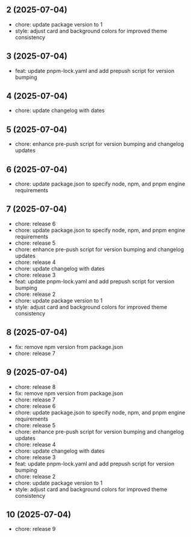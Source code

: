## 2 (2025-07-04)

- chore: update package version to 1
- style: adjust card and background colors for improved theme consistency

## 3 (2025-07-04)

- feat: update pnpm-lock.yaml and add prepush script for version bumping

## 4 (2025-07-04)

- chore: update changelog with dates

## 5 (2025-07-04)

- chore: enhance pre-push script for version bumping and changelog updates

## 6 (2025-07-04)

- chore: update package.json to specify node, npm, and pnpm engine requirements

## 7 (2025-07-04)

- chore: release 6
- chore: update package.json to specify node, npm, and pnpm engine requirements
- chore: release 5
- chore: enhance pre-push script for version bumping and changelog updates
- chore: release 4
- chore: update changelog with dates
- chore: release 3
- feat: update pnpm-lock.yaml and add prepush script for version bumping
- chore: release 2
- chore: update package version to 1
- style: adjust card and background colors for improved theme consistency

## 8 (2025-07-04)

- fix: remove npm version from package.json
- chore: release 7

## 9 (2025-07-04)

- chore: release 8
- fix: remove npm version from package.json
- chore: release 7
- chore: release 6
- chore: update package.json to specify node, npm, and pnpm engine requirements
- chore: release 5
- chore: enhance pre-push script for version bumping and changelog updates
- chore: release 4
- chore: update changelog with dates
- chore: release 3
- feat: update pnpm-lock.yaml and add prepush script for version bumping
- chore: release 2
- chore: update package version to 1
- style: adjust card and background colors for improved theme consistency

## 10 (2025-07-04)

- chore: release 9
